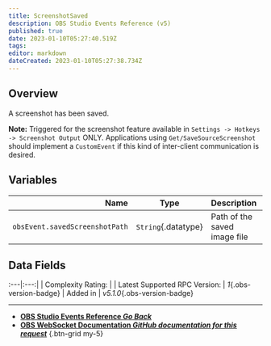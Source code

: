 ```yaml
---
title: ScreenshotSaved
description: OBS Studio Events Reference (v5)
published: true
date: 2023-01-10T05:27:40.519Z
tags: 
editor: markdown
dateCreated: 2023-01-10T05:27:38.734Z
---
```


## Overview
A screenshot has been saved.

**Note:** Triggered for the screenshot feature available in `Settings -> Hotkeys -> Screenshot Output` ONLY. Applications using `Get/SaveSourceScreenshot` should implement a `CustomEvent` if this kind of inter-client communication is desired.

## Variables
Name | Type | Description | 
----:|:----:|:------------|
`obsEvent.savedScreenshotPath` | `String`{.datatype} | Path of the saved image file

## Data Fields
:---|:---:|
| Complexity Rating: | <span class="stars stars--2"></span>
| Latest Supported RPC Version: | *1*{.obs-version-badge}
| Added in | *v5.1.0*{.obs-version-badge}

---

- [<i class="mdi mdi-chevron-left"></i>**OBS Studio Events Reference *Go Back***](/Broadcasters/OBS/Events)
- [<i class="mdi mdi-github"></i> **OBS WebSocket Documentation *GitHub documentation for this request***](https://github.com/obsproject/obs-websocket/blob/master/docs/generated/protocol.md#screenshotsaved)
{.btn-grid my-5}